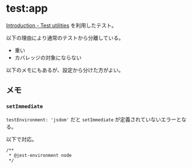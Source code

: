 # test:app

[Introduction - Test utilities](https://test-utils.nuxtjs.org/) を利用したテスト。

以下の理由により通常のテストから分離している。

- 重い
- カバレッジの対象にならない

以下のメモにもあるが、設定から分けた方がよい。

## メモ

### `setImmediate`

`testEnvironment: 'jsdom'` だと `setImmediate` が定義されていないエラーとなる。

以下で対応。
```
/**
 * @jest-environment node
 */
```




